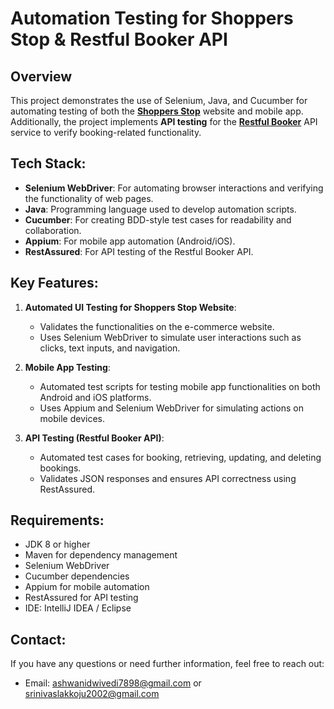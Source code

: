 # Automation Testing for Shoppers Stop & Restful Booker API

## Overview
This project demonstrates the use of Selenium, Java, and Cucumber for automating testing of both the [**Shoppers Stop**](https://www.shoppersstop.com/) website and mobile app. Additionally, the project implements **API testing** for the [**Restful Booker**](https://restful-booker.herokuapp.com/) API service to verify booking-related functionality.

## Tech Stack:
- **Selenium WebDriver**: For automating browser interactions and verifying the functionality of web pages.
- **Java**: Programming language used to develop automation scripts.
- **Cucumber**: For creating BDD-style test cases for readability and collaboration.
- **Appium**: For mobile app automation (Android/iOS).
- **RestAssured**: For API testing of the Restful Booker API.
  
## Key Features:
1. **Automated UI Testing for Shoppers Stop Website**: 
   - Validates the functionalities on the e-commerce website.
   - Uses Selenium WebDriver to simulate user interactions such as clicks, text inputs, and navigation.

2. **Mobile App Testing**:
   - Automated test scripts for testing mobile app functionalities on both Android and iOS platforms.
   - Uses Appium and Selenium WebDriver for simulating actions on mobile devices.

3. **API Testing (Restful Booker API)**:
   - Automated test cases for booking, retrieving, updating, and deleting bookings.
   - Validates JSON responses and ensures API correctness using RestAssured.

## Requirements:
- JDK 8 or higher
- Maven for dependency management
- Selenium WebDriver
- Cucumber dependencies
- Appium for mobile automation
- RestAssured for API testing
- IDE: IntelliJ IDEA / Eclipse

## Contact:
If you have any questions or need further information, feel free to reach out:
- Email: ashwanidwivedi7898@gmail.com or srinivaslakkoju2002@gmail.com

